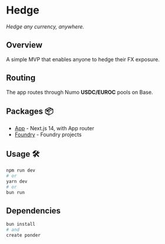 # Hedge

*Hedge any currency, anywhere.*

## Overview 

A simple MVP that enables anyone to hedge their FX exposure.  

## Routing 

The app routes through Numo **USDC/EUROC** pools on Base. 

## Packages 📦

- [App](./packages/app) - Next.js 14, with App router
- [Foundry](./packages/foundry/) - Foundry projects

## Usage 🛠️

```bash
npm run dev
# or
yarn dev
# or 
bun run
```

## Dependencies

```bash
bun install
# and
create ponder
```
